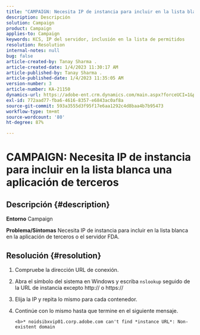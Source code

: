 ```yaml
---
title: "CAMPAIGN: Necesita IP de instancia para incluir en la lista blanca una aplicación de terceros"
description: Descripción
solution: Campaign
product: Campaign
applies-to: Campaign
keywords: KCS, IP del servidor, inclusión en la lista de permitidos
resolution: Resolution
internal-notes: null
bug: false
article-created-by: Tanay Sharma .
article-created-date: 1/4/2023 11:30:17 AM
article-published-by: Tanay Sharma .
article-published-date: 1/4/2023 11:35:05 AM
version-number: 3
article-number: KA-21150
dynamics-url: https://adobe-ent.crm.dynamics.com/main.aspx?forceUCI=1&pagetype=entityrecord&etn=knowledgearticle&id=57c7d027-238c-ed11-81ac-6045bd006a22
exl-id: 772aad77-fba6-4616-8357-e6843ac0af8a
source-git-commit: 593a3555d3f95f17e6aa1292c4d8baa4b7b95473
workflow-type: tm+mt
source-wordcount: '80'
ht-degree: 87%

---
```


# CAMPAIGN: Necesita IP de instancia para incluir en la lista blanca una aplicación de terceros

## Descripción {#description}

<b>Entorno</b>
Campaign


<b>Problema/Síntomas</b>
Necesita IP de instancia para incluir en la lista blanca en la aplicación de terceros o el servidor FDA.


## Resolución {#resolution}


1. Compruebe la dirección URL de conexión.
2. Abra el símbolo del sistema en Windows y escriba `nslookup` seguido de la URL de instancia excepto http:// o https://
3. Elija la IP y repita lo mismo para cada contenedor.
4. Continúe con lo mismo hasta que termine en el siguiente mensaje.

   `<b>* noidsibxvip01.corp.adobe.com can't find *instance URL*: Non-existent domain`
